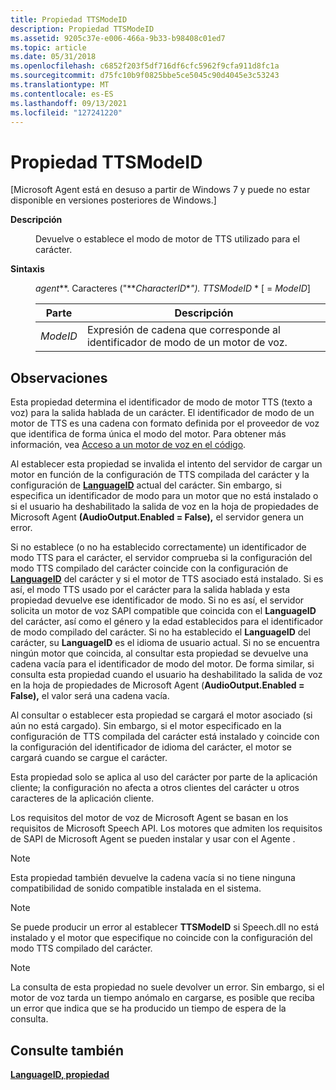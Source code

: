 ```yaml
---
title: Propiedad TTSModeID
description: Propiedad TTSModeID
ms.assetid: 9205c37e-e006-466a-9b33-b98408c01ed7
ms.topic: article
ms.date: 05/31/2018
ms.openlocfilehash: c6852f203f5df716df6cfc5962f9cfa911d8fc1a
ms.sourcegitcommit: d75fc10b9f0825bbe5ce5045c90d4045e3c53243
ms.translationtype: MT
ms.contentlocale: es-ES
ms.lasthandoff: 09/13/2021
ms.locfileid: "127241220"
---
```

# <a name="ttsmodeid-property"></a>Propiedad TTSModeID

\[Microsoft Agent está en desuso a partir de Windows 7 y puede no estar disponible en versiones posteriores de Windows.\]

<dl> <dt>

<span id="Description"></span><span id="description"></span><span id="DESCRIPTION"></span>**Descripción**
</dt> <dd>

Devuelve o establece el modo de motor de TTS utilizado para el carácter.

</dd> <dt>

<span id="Syntax"></span><span id="syntax"></span><span id="SYNTAX"></span>**Sintaxis**
</dt> <dd>

*agent***. Caracteres ("**_CharacterID_*_"). TTSModeID_ *  \[  =  *ModeID*\]



| Parte     | Descripción                                                             |
|----------|-------------------------------------------------------------------------|
| *ModeID* | Expresión de cadena que corresponde al identificador de modo de un motor de voz. |



 

</dd> </dl>

## <a name="remarks"></a>Observaciones

Esta propiedad determina el identificador de modo de motor TTS (texto a voz) para la salida hablada de un carácter. El identificador de modo de un motor de TTS es una cadena con formato definida por el proveedor de voz que identifica de forma única el modo del motor. Para obtener más información, vea [Acceso a un motor de voz en el código](accessing-a-speech-engine-in-your-code.md).

Al establecer esta propiedad se invalida el intento del servidor de cargar un motor en función de la configuración de TTS compilada del carácter y la configuración de [**LanguageID**](languageid-property.md) actual del carácter. Sin embargo, si especifica un identificador de modo para un motor que no está instalado o si el usuario ha deshabilitado la salida de voz en la hoja de propiedades de Microsoft Agent **(AudioOutput.Enabled = False),** el servidor genera un error.

Si no establece (o no ha establecido correctamente) un identificador de modo TTS para el carácter, el servidor comprueba si la configuración del modo TTS compilado del carácter coincide con la configuración de [**LanguageID**](languageid-property.md) del carácter y si el motor de TTS asociado está instalado. Si es así, el modo TTS usado por el carácter para la salida hablada y esta propiedad devuelve ese identificador de modo. Si no es así, el servidor solicita un motor de voz SAPI compatible que coincida con el **LanguageID** del carácter, así como el género y la edad establecidos para el identificador de modo compilado del carácter. Si no ha establecido el **LanguageID** del carácter, su **LanguageID** es el idioma de usuario actual. Si no se encuentra ningún motor que coincida, al consultar esta propiedad se devuelve una cadena vacía para el identificador de modo del motor. De forma similar, si consulta esta propiedad cuando el usuario ha deshabilitado la salida de voz en la hoja de propiedades de Microsoft Agent (**AudioOutput.Enabled = False),** el valor será una cadena vacía.

Al consultar o establecer esta propiedad se cargará el motor asociado (si aún no está cargado). Sin embargo, si el motor especificado en la configuración de TTS compilada del carácter está instalado y coincide con la configuración del identificador de idioma del carácter, el motor se cargará cuando se cargue el carácter.

Esta propiedad solo se aplica al uso del carácter por parte de la aplicación cliente; la configuración no afecta a otros clientes del carácter u otros caracteres de la aplicación cliente.

Los requisitos del motor de voz de Microsoft Agent se basan en los requisitos de Microsoft Speech API. Los motores que admiten los requisitos de SAPI de Microsoft Agent se pueden instalar y usar con el Agente .

> [!Note]  
> Esta propiedad también devuelve la cadena vacía si no tiene ninguna compatibilidad de sonido compatible instalada en el sistema.

 

> [!Note]  
> Se puede producir un error al establecer **TTSModeID** si Speech.dll no está instalado y el motor que especifique no coincide con la configuración del modo TTS compilado del carácter.

 

> [!Note]  
> La consulta de esta propiedad no suele devolver un error. Sin embargo, si el motor de voz tarda un tiempo anómalo en cargarse, es posible que reciba un error que indica que se ha producido un tiempo de espera de la consulta.

 

## <a name="see-also"></a>Consulte también

[**LanguageID, propiedad**](languageid-property.md)


 

 




